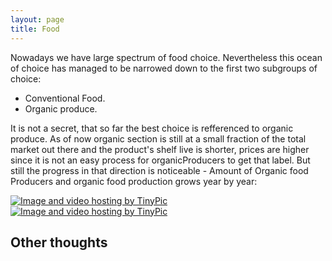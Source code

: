 ```yaml
---
layout: page
title: Food
---
```


Nowadays we have large spectrum of food choice. Nevertheless this ocean of choice has managed to be narrowed down to the first two subgroups of choice:
- Conventional Food.
- Organic produce.

It is not a secret, that so far the best choice is refferenced to organic produce.
As of now organic section is still at a small fraction of the total market out there and the product's shelf live is shorter, prices are higher since it is not an easy process for organicProducers to get that label. But still the progress in that direction is noticeable -  Amount of Organic food Producers and organic food production grows year by year:

<a href="http://tinypic.com?ref=717khz" target="_blank"><img src="http://i66.tinypic.com/717khz.jpg" border="0" alt="Image and video hosting by TinyPic"></a>
  <a href="http://tinypic.com?ref=2dgtclu" target="_blank"><img src="http://i63.tinypic.com/2dgtclu.jpg" border="0" alt="Image and video hosting by TinyPic"></a>
  
  


## Other thoughts


